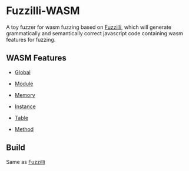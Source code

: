 # Fuzzilli-WASM
A toy fuzzer for wasm fuzzing based on [Fuzzilli](https://github.com/googleprojectzero/fuzzilli), which will generate grammatically and semantically correct javascript code containing wasm features for fuzzing.

## WASM Features
- [Global](https://developer.mozilla.org/en-US/docs/Web/JavaScript/Reference/Global_Objects/WebAssembly/Global)

- [Module](https://developer.mozilla.org/en-US/docs/Web/JavaScript/Reference/Global_Objects/WebAssembly/Module)

- [Memory](https://developer.mozilla.org/en-US/docs/Web/JavaScript/Reference/Global_Objects/WebAssembly/Memory)

- [Instance](https://developer.mozilla.org/en-US/docs/Web/JavaScript/Reference/Global_Objects/WebAssembly/Instance)

- [Table](https://developer.mozilla.org/en-US/docs/Web/JavaScript/Reference/Global_Objects/WebAssembly/Table)

- [Method](https://developer.mozilla.org/en-US/docs/Web/JavaScript/Reference/Global_Objects/WebAssembly#Methods)

## Build
Same as [Fuzzilli](https://github.com/googleprojectzero/fuzzilli)

